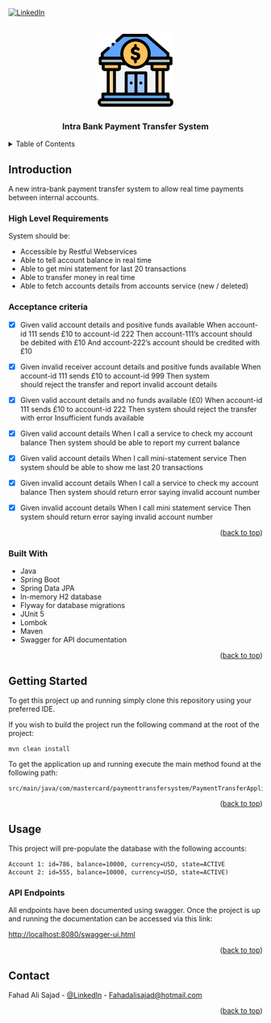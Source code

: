 <div id="top"></div>


<!-- PROJECT SHIELDS -->
<!--
*** I'm using markdown "reference style" links for readability.
*** Reference links are enclosed in brackets [ ] instead of parentheses ( ).
*** See the bottom of this document for the declaration of the reference variables
*** for contributors-url, forks-url, etc. This is an optional, concise syntax you may use.
*** https://www.markdownguide.org/basic-syntax/#reference-style-links
-->
[![LinkedIn][linkedin-shield]][linkedin-url]



<!-- PROJECT LOGO -->
<br />
<div align="center"> 
    <img src="img/bank.png" alt="Logo" width="150" height="150">
</div>

<h3 align="center">Intra Bank Payment Transfer System</h3>





<!-- TABLE OF CONTENTS -->
<details>
  <summary>Table of Contents</summary>
  <ol>
    <li>
      <a href="#intro">Introduction</a>
      <ul>
        <li><a href="#high-level-requirements">High level requirements</a></li>
        <li><a href="#acceptance-criteria">Acceptance criteria</a></li>
        <li><a href="#built-with">Built with</a></li>
      </ul>
    </li>
    <li>
      <a href="#getting-started">Getting Started</a>
      <ul>
        <li><a href="#installation">Installation</a></li>
      </ul>
    </li>
    <li><a href="#usage">Usage</a></li>
    <li><a href="#contact">Contact</a></li>
  </ol>
</details>



<!-- ABOUT THE PROJECT -->
## Introduction
A new intra-bank payment transfer system to allow real time payments between internal accounts.

### High Level Requirements

System should be:
- Accessible by Restful Webservices
- Able to tell account balance in real time
- Able to get mini statement for last 20 transactions
- Able to transfer money in real time
- Able to fetch accounts details from accounts service (new / deleted)

### Acceptance criteria

- [x]  Given valid account details and positive funds available When account-id 111 sends £10 to account-id 222 Then account-111’s account should be debited with £10 And account-222’s account should be credited with £10
- [x] Given invalid receiver account details and positive funds available When account-id 111 sends £10 to account-id 999 Then system should reject the transfer and report invalid account details
- [x] Given valid account details and no funds available (£0) When account-id 111 sends £10 to account-id 222 Then system should reject the transfer with error Insufficient funds available
- [x] Given valid account details When I call a service to check my account balance Then system should be able to report my current balance
- [x] Given valid account details When I call mini-statement service Then system should be able to show me last 20 transactions
- [x] Given invalid account details When I call a service to check my account balance Then system should return error saying invalid account number
- [x] Given invalid account details When I call mini statement service Then system should return error saying invalid account number


<p align="right">(<a href="#top">back to top</a>)</p>

### Built With

* Java
* Spring Boot
* Spring Data JPA
* In-memory H2 database
* Flyway for database migrations
* JUnit 5
* Lombok
* Maven
* Swagger for API documentation

<p align="right">(<a href="#top">back to top</a>)</p>

<!-- GETTING STARTED -->
## Getting Started

To get this project up and running simply clone this repository using your preferred IDE.

If you wish to build the project run the following command at the root of the project:

  ```
  mvn clean install
  ```

To get the application up and running execute the main method found at the following path:

  ```
  src/main/java/com/mastercard/paymenttransfersystem/PaymentTransferApplication.java

  ```
<p align="right">(<a href="#top">back to top</a>)</p>
<!-- USAGE EXAMPLES -->

## Usage

This project will pre-populate the database with the following accounts:

  ```
  Account 1: id=786, balance=10000, currency=USD, state=ACTIVE
  Account 2: id=555, balance=10000, currency=USD, state=ACTIVE)

  ```

### API Endpoints

All endpoints have been documented using swagger. Once the project is up and running the documentation can be accessed via this link: 

[http://localhost:8080/swagger-ui.html](http://localhost:8080/swagger-ui.html)

<p align="right">(<a href="#top">back to top</a>)</p>

<!-- CONTACT -->
## Contact

Fahad Ali Sajad - [@LinkedIn](https://www.linkedin.com/in/fahad-ali-sajad-380a25127) - Fahadalisajad@hotmail.com

<p align="right">(<a href="#top">back to top</a>)</p>

[linkedin-shield]: https://img.shields.io/badge/-LinkedIn-black.svg?style=for-the-badge&logo=linkedin&colorB=555
[linkedin-url]: https://www.linkedin.com/in/fahad-ali-sajad-380a25127/
[swagger-url]: http://localhost:8080/swagger-ui.html
[product-screenshot]: images/screenshot.png
